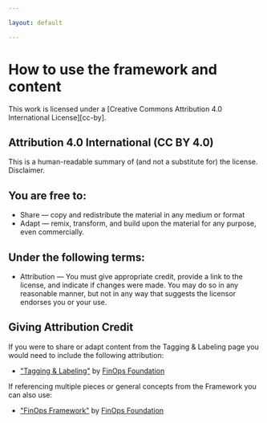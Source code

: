```yaml
---

layout: default

---
```


# How to use the framework and content

This work is licensed under a
[Creative Commons Attribution 4.0 International License][cc-by].

## Attribution 4.0 International (CC BY 4.0)

This is a human-readable summary of (and not a substitute for) the license. Disclaimer.

## You are free to:
- Share — copy and redistribute the material in any medium or format
- Adapt — remix, transform, and build upon the material for any purpose, even commercially.

## Under the following terms:
- Attribution — You must give appropriate credit, provide a link to the license, and indicate if changes were made. You may do so in any reasonable manner, but not in any way that suggests the licensor endorses you or your use. 

## Giving Attribution Credit

If you were to share or adapt content from the Tagging & Labeling page you would need to include the following attribution:

- ["Tagging & Labeling"](https://framework.finops.org/framework/functions/tagging-labeling/) by [FinOps Foundation](https://finops.org")

If referencing multiple pieces or general concepts from the Framework you can also use:

- ["FinOps Framework"](https://framework.finops.org/) by [FinOps Foundation](https://finops.org")


